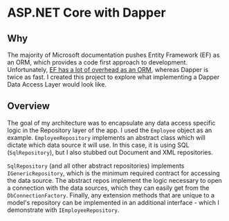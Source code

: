# ASP.NET Core with Dapper

## Why
The majority of Microsoft documentation pushes Entity Framework (EF) as an ORM, which provides a code first approach to development. Unfortunately, [EF has a lot of overhead as an ORM](https://github.com/StackExchange/Dapper), whereas Dapper is twice as fast. I created this project to explore what implementing a Dapper Data Access Layer would look like.

## Overview
The goal of my architecture was to encapsulate any data access specific logic in the Repository layer of the app. I used the `Employee` object as an example. `EmployeeRepository` implements an abstract class which will dictate which data source it will use. In this case, it is using SQL (`SqlRepository`), but I also stubbed out Document and XML repositories.

`SqlRepository` (and all other abstract repositories) implements `IGenericRepository`, which is the minimum required contract for accessing the data source. The abstract repos implement the logic necessary to open a connection with the data sources, which they can easily get from the `DbConnectionFactory`. Finally, any extension methods that are unique to a model's repository can be implemented in an additional interface - which I demonstrate with `IEmployeeRepository`.

